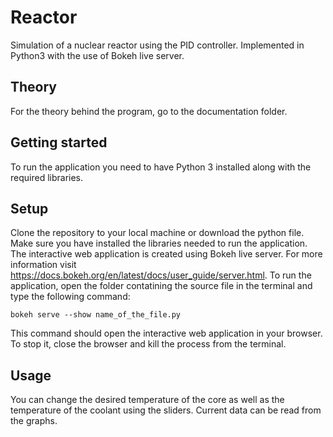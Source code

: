 # Reactor
Simulation of a nuclear reactor using the PID controller. Implemented in Python3 with the use of Bokeh live server.

## Theory

For the theory behind the program, go to the documentation folder.

## Getting started

To run the application you need to have Python 3 installed along with the required libraries.

## Setup

Clone the repository to your local machine or download the python file. Make sure you have installed the libraries needed to run the application.
The interactive web application is created using Bokeh live server. For more information visit https://docs.bokeh.org/en/latest/docs/user_guide/server.html.
To run the application, open the folder contatining the source file in the terminal and type the following command:

```bokeh serve --show name_of_the_file.py```

This command should open the interactive web application in your browser. To stop it, close the browser and kill the process from the terminal.

## Usage

You can change the desired temperature of the core as well as the temperature of the coolant using the sliders. Current data can be read from the graphs.
